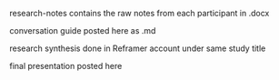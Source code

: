 research-notes contains the raw notes from each participant in .docx

conversation guide posted here as .md

research synthesis done in Reframer account under same study title

final presentation posted here
